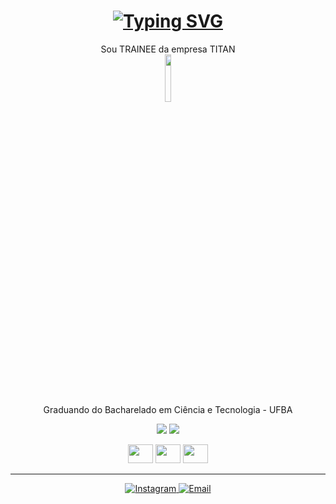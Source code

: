 <h1 align="center">
  <a href="https://git.io/typing-svg"><img src="https://readme-typing-svg.demolab.com/?font=Source+Code+Pro&size=21&pause=1001&color=F7F7F7&center=true&vCenter=true&random=true&width=435&lines=olá%2C+eu+sou+Luis+Fernando+👋;" alt="Typing SVG" /></a>
</h1>

<p align="center">
  Sou TRAINEE da empresa TITAN
  <br />
  <img  width="14%" src="https://www.titanci.com.br/_next/static/media/LogoHeader.60daafdc.svg"/>
</p>

<p align="center">
   Graduando do Bacharelado em Ciência e Tecnologia - UFBA
</p>

<!-- Estatísticas -->
<p align="center">
  <img src="https://github-readme-stats.vercel.app/api?username=luis-fernando12&show_icons=true&theme=dark" />
  <img src="https://github-readme-stats.vercel.app/api/top-langs/?username=luis-fernando12&layout=compact&theme=dark" />
</p>

<!-- Linguagens e Ferramentas -->
<div align="center">
  <img height="30" width="40" src="https://cdn.jsdelivr.net/gh/devicons/devicon@latest/icons/html5/html5-plain-wordmark.svg" />
  <img height="30" width="40" src="https://cdn.jsdelivr.net/gh/devicons/devicon@latest/icons/css3/css3-original-wordmark.svg" />
  <img height="30" width="40" src="https://cdn.jsdelivr.net/gh/devicons/devicon@latest/icons/javascript/javascript-original.svg" />
</div>

<hr>

<!-- Contato -->
<div align="center">
  <a href="https://www.instagram.com/fernando_luis080/" target="_blank">
    <img alt="Instagram" src="https://img.shields.io/badge/-Instagram-%23E4405F?style=for-the-badge&logo=instagram&logoColor=white" target="_blank">
  </a>
  <a href="mailto:fernandobasousan@gmail.com">
    <img alt="Email" src="https://img.shields.io/badge/-Email-%23333?style=for-the-badge&logo=gmail&logoColor=white">
  </a>
</div>

